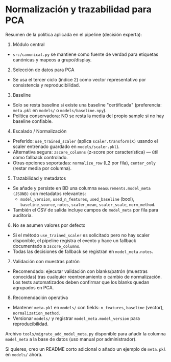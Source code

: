 # Normalización y trazabilidad para PCA

Resumen de la política aplicada en el pipeline (decisión experta):

1) Módulo central
- `src/canonical.py` se mantiene como fuente de verdad para etiquetas canónicas y mapeos a grupo/display.

2) Selección de datos para PCA
- Se usa el tercer ciclo (índice 2) como vector representativo por consistencia y reproducibilidad.

3) Baseline
- Solo se resta baseline si existe una baseline "certificada" (preferencia: `meta.pkl` en `models/` o `models/baseline.npy`).
- Política conservadora: NO se resta la media del propio sample si no hay baseline confiable.

4) Escalado / Normalización
- Preferido: `use_trained_scaler` (aplica `scaler.transform(X)` usando el scaler entrenado guardado en `models/scaler.pkl`).
- Alternativa segura: `zscore_columns` (z-score por característica) — útil como fallback controlado.
- Otras opciones soportadas: `normalize_row` (L2 por fila), `center_only` (restar media por columna).

5) Trazabilidad y metadatos
- Se añade y persiste en BD una columna `measurements.model_meta (JSONB)` con metadatos relevantes:
  - `model_version`, `used_n_features`, `used_baseline` (bool), `baseline_source`, `notes`, `scaler_mean`, `scaler_scale`, `norm_method`.
- También el CSV de salida incluye campos de `model_meta` por fila para auditoría.

6) No se asumen valores por defecto
- Si el método `use_trained_scaler` es solicitado pero no hay scaler disponible, el pipeline registra el evento y hace un fallback documentado a `zscore_columns`.
- Todas las decisiones de fallback se registran en `model_meta.notes`.

7) Validación con muestras patrón
- Recomendado: ejecutar validación con blanks/patrón (muestras conocidas) tras cualquier reentrenamiento o cambio de normalización. Los tests automatizados deben confirmar que los blanks quedan agrupados en PCA.

8) Recomendación operativa
- Mantener `meta.pkl` en `models/` con fields: `n_features`, `baseline` (vector), `normalization_method`.
- Versionar `models/` y registrar `model_meta.model_version` para reproducibilidad.


Archivo `tools/migrate_add_model_meta.py` disponible para añadir la columna `model_meta` a la base de datos (uso manual por administrador).

Si quieres, creo un README corto adicional o añado un ejemplo de `meta.pkl` en `models/` ahora.